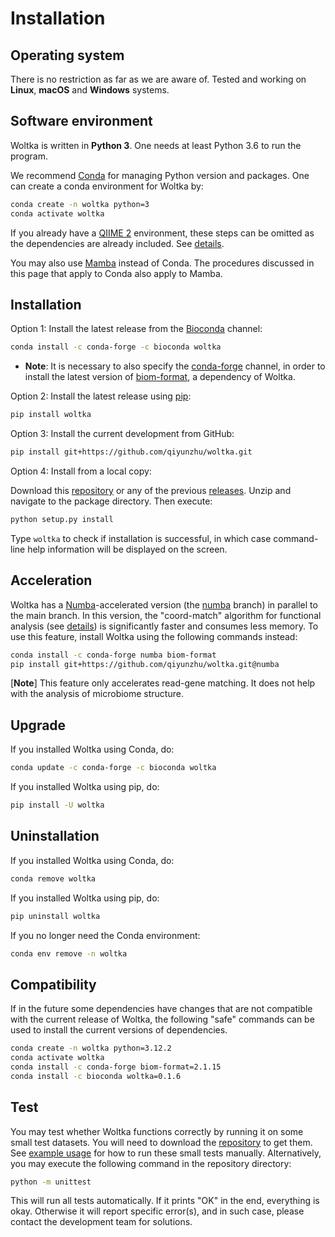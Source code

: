 # Installation

## Operating system

There is no restriction as far as we are aware of. Tested and working on **Linux**, **macOS** and **Windows** systems.

## Software environment

Woltka is written in **Python 3**. One needs at least Python 3.6 to run the program.

We recommend [Conda](https://docs.conda.io/en/latest/) for managing Python version and packages. One can create a conda environment for Woltka by:

```bash
conda create -n woltka python=3
conda activate woltka
```

If you already have a [QIIME 2](https://qiime2.org/) environment, these steps can be omitted as the dependencies are already included. See [details](../woltka/q2).

You may also use [Mamba](https://mamba.readthedocs.io/en/latest/) instead of Conda. The procedures discussed in this page that apply to Conda also apply to Mamba.

## Installation

Option 1: Install the latest release from the [Bioconda](https://bioconda.github.io/) channel:

```bash
conda install -c conda-forge -c bioconda woltka
```

- **Note**: It is necessary to also specify the [conda-forge](https://conda-forge.org/) channel, in order to install the latest version of [biom-format](https://biom-format.org/), a dependency of Woltka.

Option 2: Install the latest release using [pip](https://pypi.org/project/pip/):

```bash
pip install woltka
```

Option 3: Install the current development from GitHub:

```bash
pip install git+https://github.com/qiyunzhu/woltka.git
```

Option 4: Install from a local copy:

Download this [repository](https://github.com/qiyunzhu/woltka/archive/main.zip) or any of the previous [releases](https://github.com/qiyunzhu/woltka/releases). Unzip and navigate to the package directory. Then execute:

```bash
python setup.py install
```

Type `woltka` to check if installation is successful, in which case command-line help information will be displayed on the screen.

## Acceleration

Woltka has a [Numba](https://numba.pydata.org/)-accelerated version (the [numba](https://github.com/qiyunzhu/woltka/tree/numba) branch) in parallel to the main branch. In this version, the "coord-match" algorithm for functional analysis (see [details](ordinal.md)) is significantly faster and consumes less memory. To use this feature, install Woltka using the following commands instead:

```bash
conda install -c conda-forge numba biom-format
pip install git+https://github.com/qiyunzhu/woltka.git@numba
```

[**Note**] This feature only accelerates read-gene matching. It does not help with the analysis of microbiome structure.

## Upgrade

If you installed Woltka using Conda, do:

```bash
conda update -c conda-forge -c bioconda woltka
```

If you installed Woltka using pip, do:

```bash
pip install -U woltka
```

## Uninstallation

If you installed Woltka using Conda, do:

```bash
conda remove woltka
```

If you installed Woltka using pip, do:

```bash
pip uninstall woltka
```

If you no longer need the Conda environment:

```bash
conda env remove -n woltka
```

## Compatibility

If in the future some dependencies have changes that are not compatible with the current release of Woltka, the following "safe" commands can be used to install the current versions of dependencies.

```bash
conda create -n woltka python=3.12.2
conda activate woltka
conda install -c conda-forge biom-format=2.1.15
conda install -c bioconda woltka=0.1.6
```

## Test

You may test whether Woltka functions correctly by running it on some small test datasets. You will need to download the [repository](https://github.com/qiyunzhu/woltka/archive/master.zip) to get them. See [example usage](../README.md#example-usage) for how to run these small tests manually. Alternatively, you may execute the following command in the repository directory:

```bash
python -m unittest
```

This will run all tests automatically. If it prints "OK" in the end, everything is okay. Otherwise it will report specific error(s), and in such case, please contact the development team for solutions.
